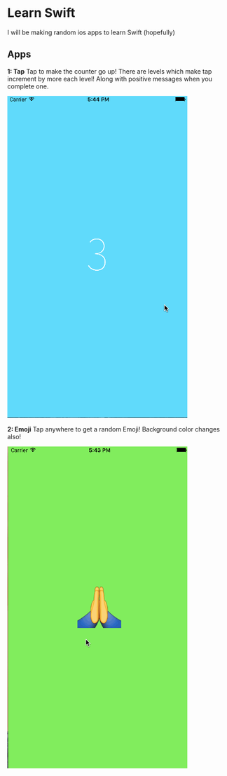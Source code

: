 # Learn Swift

I will be making random ios apps to learn Swift (hopefully)

## Apps

**1: Tap**
Tap to make the counter go up!
There are levels which make tap increment by more each level!
Along with positive messages when you complete one.

![](/TapCounter/TapCounter.gif)

**2: Emoji**
Tap anywhere to get a random Emoji!
Background color changes also!

![](/RandomEmoji/EmojiGen.gif)
